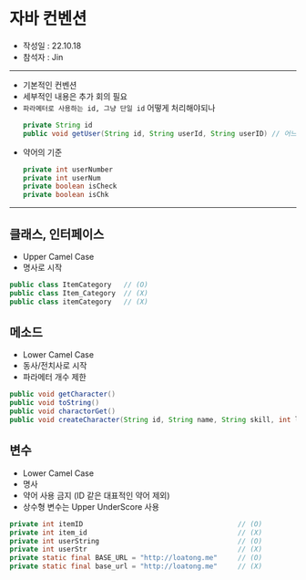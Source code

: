 # 자바 컨벤션

- 작성일 : 22.10.18
- 참석자 : Jin

---

- 기본적인 컨벤션<br>
- 세부적인 내용은 추가 회의 필요<br>
- `파라메터로 사용하는 id, 그냥 단일 id` 어떻게 처리해야되나
  ```java
  private String id
  public void getUser(String id, String userId, String userID) // 어느게 맞는지
  ```
- 약어의 기준
  ```java
  private int userNumber
  private int userNum
  private boolean isCheck
  private boolean isChk
  ```
---

## 클래스, 인터페이스
- Upper Camel Case
- 명사로 시작
```java
public class ItemCategory   // (O)
public class Item_Category  // (X)
public class itemCategory   // (X)
  ```

## 메소드
- Lower Camel Case
- 동사/전치사로 시작
- 파라메터 개수 제한
```java
public void getCharacter()                                                      // (O)
public void toString()                                                          // (O)
public void charactorGet()                                                      // (X)
public void createCharacter(String id, String name, String skill, int level)    // (X)
```

## 변수
- Lower Camel Case
- 명사
- 약어 사용 금지 (ID 같은 대표적인 약어 제외)
- 상수형 변수는 Upper UnderScore 사용
```java
private int itemID                                      // (O)
private int item_id                                     // (X)
private int userString                                  // (O)
private int userStr                                     // (X)
private static final BASE_URL = "http://loatong.me"     // (O)
private static final base_url = "http://loatong.me"     // (X)
```
